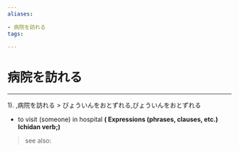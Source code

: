 ```yaml
---
aliases:
    
- 病院を訪れる
tags:
    
---
```


# 病院を訪れる
---
1).
,病院を訪れる > びょういんをおとずれる,びょういんをおとずれる

- to visit (someone) in hospital
**( Expressions (phrases, clauses, etc.) Ichidan verb;)**
> see also: 
            